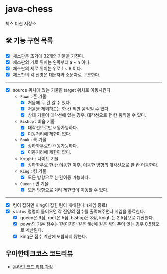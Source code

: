# java-chess

체스 미션 저장소

## 🛠 기능 구현 목록

* [x] 체스판은 초기에 32개의 기물을 가진다.
* [x] 체스판의 가로 위치는 왼쪽부터 a ~ h 이다.
* [x] 체스판의 세로 위치는 위로 1 ~ 8 이다.
* [x] 체스판의 각 진영은 대문자와 소문자로 구분한다.

---

* [x] source 위치에 있는 기물을 target 위치로 이동시킨다. 
  * `Pawn` : 폰 기물
    * [x] 처음에 두 칸 갈 수 있다.
    * [x] 처음을 제외하고는 한 칸 씩만 움직일 수 있다. 
    * [x] 상대 기물이 대각선에 있는 경우, 대각선으로 한 칸 움직일 수 있다.
  * `Bishop` : 비숍 기물
    * [x] 대각선으로만 이동가능하다. 
    * [x] 이동거리에 제한이 없다. 
  * `Rook` : 룩 기물
    * [x] 상하좌우로만 이동가능하다. 
    * [x] 이동거리에 제한이 없다. 
  * `Knight` : 나이트 기물
    * [x] 상하좌우로 한 칸 이동한 이후, 이동한 방향의 대각선으로 한 칸 이동한다.
  * `King` : 킹 기물
    * [x] 모든 방향으로 한 칸이동 가능하다. 
  * `Queen` : 퀸 기물
    * [x] 모든 방향으로 거리 제한없이 이동할 수 있다. 

---

* [x] 킹이 잡히면 King이 잡힌 팀이 패배한다. (게임 종료)
* [x] `status` 명령이 들어오면 각 진영의 점수를 출력해주면서 게임을 종료한다.
  * [x] queen은 9점, rook은 5점, bishop은 3점, knight는 2.5점으로 계산한다.
  * [x] pawn의 기본 점수는 1점이지만 같은 file에 같은 색의 폰이 잇는 경우 0.5점으로 계산된다.
  * [x] king은 점수 계산에 포함되지 않는다.

## 우아한테크코스 코드리뷰

- [온라인 코드 리뷰 과정](https://github.com/woowacourse/woowacourse-docs/blob/master/maincourse/README.md)

